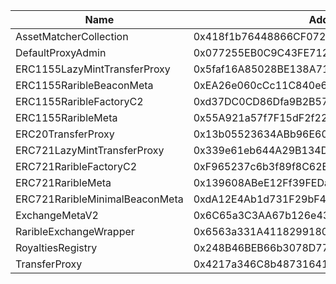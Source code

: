 Name | Address | Url 
 --- | --- | ---
 AssetMatcherCollection | 0x418f1b76448866CF072dd14d092138190CcdC9aF | https://basescan.org/address/0x418f1b76448866CF072dd14d092138190CcdC9aF 
 DefaultProxyAdmin | 0x077255EB0C9C43FE7121519AE23C32388fC2eE3d | https://basescan.org/address/0x077255EB0C9C43FE7121519AE23C32388fC2eE3d 
 ERC1155LazyMintTransferProxy | 0x5faf16A85028BE138A7178B222DeC98092FEEF97 | https://basescan.org/address/0x5faf16A85028BE138A7178B222DeC98092FEEF97 
 ERC1155RaribleBeaconMeta | 0xEA26e060cCc11C840e6107cfca0B41c45Ce6a5a2 | https://basescan.org/address/0xEA26e060cCc11C840e6107cfca0B41c45Ce6a5a2 
 ERC1155RaribleFactoryC2 | 0xd37DC0CD86Dfa9B2B57CD7DFA8B6AA0092a9517d | https://basescan.org/address/0xd37DC0CD86Dfa9B2B57CD7DFA8B6AA0092a9517d 
 ERC1155RaribleMeta | 0x55A921a57f7F15dF2f229Ab9889506Ca89310800 | https://basescan.org/address/0x55A921a57f7F15dF2f229Ab9889506Ca89310800 
 ERC20TransferProxy | 0x13b05523634ABb96E6017Da71b7698CAecDf50b2 | https://basescan.org/address/0x13b05523634ABb96E6017Da71b7698CAecDf50b2 
 ERC721LazyMintTransferProxy | 0x339e61eb644A29B134D7fD3fA589C6b3ca184111 | https://basescan.org/address/0x339e61eb644A29B134D7fD3fA589C6b3ca184111 
 ERC721RaribleFactoryC2 | 0xF965237c6b3f89f8C62B45b94097899E3562A830 | https://basescan.org/address/0xF965237c6b3f89f8C62B45b94097899E3562A830 
 ERC721RaribleMeta | 0x139608ABeE12Ff39FEDae39C493B571A25995E10 | https://basescan.org/address/0x139608ABeE12Ff39FEDae39C493B571A25995E10 
 ERC721RaribleMinimalBeaconMeta | 0xdA12E4Ab1d731F29bF4Bff8f971579D95f8DDD07 | https://basescan.org/address/0xdA12E4Ab1d731F29bF4Bff8f971579D95f8DDD07 
 ExchangeMetaV2 | 0x6C65a3C3AA67b126e43F86DA85775E0F5e9743F7 | https://basescan.org/address/0x6C65a3C3AA67b126e43F86DA85775E0F5e9743F7 
 RaribleExchangeWrapper | 0x6563a331A411829918025D8a7e1d348f8b250906 | https://basescan.org/address/0x6563a331A411829918025D8a7e1d348f8b250906 
 RoyaltiesRegistry | 0x248B46BEB66b3078D771a9E7E5a0a0216d0d07ba | https://basescan.org/address/0x248B46BEB66b3078D771a9E7E5a0a0216d0d07ba 
 TransferProxy | 0x4217a346C8b48731641327b65bb6F6d3243d64e2 | https://basescan.org/address/0x4217a346C8b48731641327b65bb6F6d3243d64e2 
